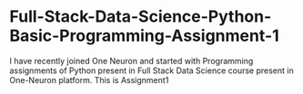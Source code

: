 # Full-Stack-Data-Science-Python-Basic-Programming-Assignment-1
I have recently joined One Neuron and started with Programming assignments of Python present in Full Stack Data Science course present in One-Neuron platform.
This is Assignment1
